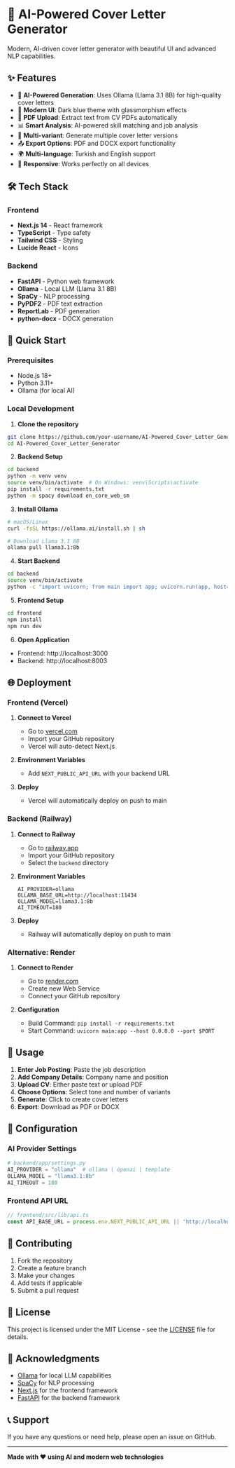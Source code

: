 # 🚀 AI-Powered Cover Letter Generator

Modern, AI-driven cover letter generator with beautiful UI and advanced NLP capabilities.

## ✨ Features

- 🤖 **AI-Powered Generation**: Uses Ollama (Llama 3.1 8B) for high-quality cover letters
- 🎨 **Modern UI**: Dark blue theme with glassmorphism effects
- 📄 **PDF Upload**: Extract text from CV PDFs automatically
- 📊 **Smart Analysis**: AI-powered skill matching and job analysis
- 🔄 **Multi-variant**: Generate multiple cover letter versions
- 📤 **Export Options**: PDF and DOCX export functionality
- 🌍 **Multi-language**: Turkish and English support
- 📱 **Responsive**: Works perfectly on all devices

## 🛠️ Tech Stack

### Frontend
- **Next.js 14** - React framework
- **TypeScript** - Type safety
- **Tailwind CSS** - Styling
- **Lucide React** - Icons

### Backend
- **FastAPI** - Python web framework
- **Ollama** - Local LLM (Llama 3.1 8B)
- **SpaCy** - NLP processing
- **PyPDF2** - PDF text extraction
- **ReportLab** - PDF generation
- **python-docx** - DOCX generation

## 🚀 Quick Start

### Prerequisites
- Node.js 18+
- Python 3.11+
- Ollama (for local AI)

### Local Development

1. **Clone the repository**
```bash
git clone https://github.com/your-username/AI-Powered_Cover_Letter_Generator.git
cd AI-Powered_Cover_Letter_Generator
```

2. **Backend Setup**
```bash
cd backend
python -m venv venv
source venv/bin/activate  # On Windows: venv\Scripts\activate
pip install -r requirements.txt
python -m spacy download en_core_web_sm
```

3. **Install Ollama**
```bash
# macOS/Linux
curl -fsSL https://ollama.ai/install.sh | sh

# Download Llama 3.1 8B
ollama pull llama3.1:8b
```

4. **Start Backend**
```bash
cd backend
source venv/bin/activate
python -c "import uvicorn; from main import app; uvicorn.run(app, host='0.0.0.0', port=8003)"
```

5. **Frontend Setup**
```bash
cd frontend
npm install
npm run dev
```

6. **Open Application**
- Frontend: http://localhost:3000
- Backend: http://localhost:8003

## 🌐 Deployment

### Frontend (Vercel)

1. **Connect to Vercel**
   - Go to [vercel.com](https://vercel.com)
   - Import your GitHub repository
   - Vercel will auto-detect Next.js

2. **Environment Variables**
   - Add `NEXT_PUBLIC_API_URL` with your backend URL

3. **Deploy**
   - Vercel will automatically deploy on push to main

### Backend (Railway)

1. **Connect to Railway**
   - Go to [railway.app](https://railway.app)
   - Import your GitHub repository
   - Select the `backend` directory

2. **Environment Variables**
   ```
   AI_PROVIDER=ollama
   OLLAMA_BASE_URL=http://localhost:11434
   OLLAMA_MODEL=llama3.1:8b
   AI_TIMEOUT=180
   ```

3. **Deploy**
   - Railway will automatically deploy on push to main

### Alternative: Render

1. **Connect to Render**
   - Go to [render.com](https://render.com)
   - Create new Web Service
   - Connect your GitHub repository

2. **Configuration**
   - Build Command: `pip install -r requirements.txt`
   - Start Command: `uvicorn main:app --host 0.0.0.0 --port $PORT`

## 📝 Usage

1. **Enter Job Posting**: Paste the job description
2. **Add Company Details**: Company name and position
3. **Upload CV**: Either paste text or upload PDF
4. **Choose Options**: Select tone and number of variants
5. **Generate**: Click to create cover letters
6. **Export**: Download as PDF or DOCX

## 🔧 Configuration

### AI Provider Settings
```python
# backend/app/settings.py
AI_PROVIDER = "ollama"  # ollama | openai | template
OLLAMA_MODEL = "llama3.1:8b"
AI_TIMEOUT = 180
```

### Frontend API URL
```typescript
// frontend/src/lib/api.ts
const API_BASE_URL = process.env.NEXT_PUBLIC_API_URL || 'http://localhost:8003';
```

## 🤝 Contributing

1. Fork the repository
2. Create a feature branch
3. Make your changes
4. Add tests if applicable
5. Submit a pull request

## 📄 License

This project is licensed under the MIT License - see the [LICENSE](LICENSE) file for details.

## 🙏 Acknowledgments

- [Ollama](https://ollama.ai) for local LLM capabilities
- [SpaCy](https://spacy.io) for NLP processing
- [Next.js](https://nextjs.org) for the frontend framework
- [FastAPI](https://fastapi.tiangolo.com) for the backend framework

## 📞 Support

If you have any questions or need help, please open an issue on GitHub.

---

**Made with ❤️ using AI and modern web technologies**
